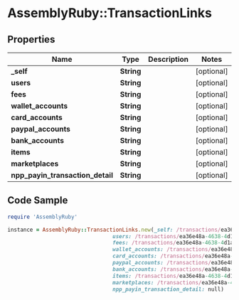 # AssemblyRuby::TransactionLinks

## Properties

Name | Type | Description | Notes
------------ | ------------- | ------------- | -------------
**_self** | **String** |  | [optional] 
**users** | **String** |  | [optional] 
**fees** | **String** |  | [optional] 
**wallet_accounts** | **String** |  | [optional] 
**card_accounts** | **String** |  | [optional] 
**paypal_accounts** | **String** |  | [optional] 
**bank_accounts** | **String** |  | [optional] 
**items** | **String** |  | [optional] 
**marketplaces** | **String** |  | [optional] 
**npp_payin_transaction_detail** | **String** |  | [optional] 

## Code Sample

```ruby
require 'AssemblyRuby'

instance = AssemblyRuby::TransactionLinks.new(_self: /transactions/ea36e48a-4638-4d1a-a345-e1a0a584df8b,
                                 users: /transactions/ea36e48a-4638-4d1a-a345-e1a0a584df8b/users,
                                 fees: /transactions/ea36e48a-4638-4d1a-a345-e1a0a584df8b/fees,
                                 wallet_accounts: /transactions/ea36e48a-4638-4d1a-a345-e1a0a584df8b/wallet_accounts,
                                 card_accounts: /transactions/ea36e48a-4638-4d1a-a345-e1a0a584df8b/card_accounts,
                                 paypal_accounts: /transactions/ea36e48a-4638-4d1a-a345-e1a0a584df8b/paypal_accounts,
                                 bank_accounts: /transactions/ea36e48a-4638-4d1a-a345-e1a0a584df8b/bank_accounts,
                                 items: /transactions/ea36e48a-4638-4d1a-a345-e1a0a584df8b/items,
                                 marketplaces: /transactions/ea36e48a-4638-4d1a-a345-e1a0a584df8b/marketplaces,
                                 npp_payin_transaction_detail: null)
```


